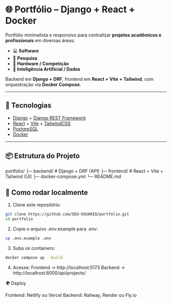 # 🌐 Portfólio – Django + React + Docker

Portfólio minimalista e responsivo para centralizar **projetos acadêmicos e profissionais** em diversas áreas:  
- 💻 **Software**  
- 🔬 **Pesquisa**  
- 🔧 **Hardware / Competição**  
- 🤖 **Inteligência Artificial / Dados**

Backend em **Django + DRF**, frontend em **React + Vite + Tailwind**, com orquestração via **Docker Compose**.

---

## 🚀 Tecnologias
- [Django](https://www.djangoproject.com/) + [Django REST Framework](https://www.django-rest-framework.org/)  
- [React](https://react.dev/) + [Vite](https://vitejs.dev/) + [TailwindCSS](https://tailwindcss.com/)  
- [PostgreSQL](https://www.postgresql.org/)  
- [Docker](https://www.docker.com/)  

---

## 📦 Estrutura do Projeto
portfolio/
├─ backend/ # Django + DRF (API)
├─ frontend/ # React + Vite + Tailwind (UI)
├─ docker-compose.yml
└─ README.md

## 🔧 Como rodar localmente

1. Clone este repositório:
  ```bash
  git clone https://github.com/SEU-USUARIO/portfolio.git
  cd portfolio
  ```

2. Copie o arquivo .env.example para .env:
  ```bash
  cp .env.example .env
  ```

3. Suba os containers:
  ```bash
  docker compose up --build
  ```

4. Acesse:
  Frontend → http://localhost:5173
  Backend → http://localhost:8000/api/projects/


🌍 Deploy

Frontend: Netlify ou Vercel
Backend: Railway, Render ou Fly.io
